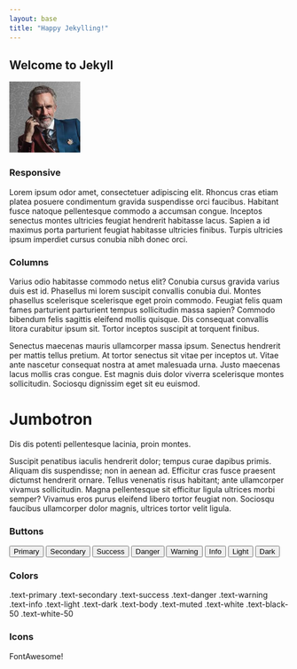 ```yaml
---
layout: base
title: "Happy Jekylling!"
---
```


## Welcome to Jekyll

<img src="assets/img/sample.jpg" width="128" height="128" class="float-right rounded-circle shadow img-thumbnail">

### Responsive

Lorem ipsum odor amet, consectetuer adipiscing elit. Rhoncus cras etiam platea posuere condimentum gravida suspendisse orci faucibus. Habitant fusce natoque pellentesque commodo a accumsan congue. Inceptos senectus montes ultricies feugiat hendrerit habitasse lacus. Sapien a id maximus porta parturient feugiat habitasse ultricies finibus. Turpis ultricies ipsum imperdiet cursus conubia nibh donec orci.

### Columns

<div class="row mb-4"><div class="col">

Varius odio habitasse commodo netus elit? Conubia cursus gravida varius duis est id. Phasellus mi lorem suscipit convallis conubia dui. Montes phasellus scelerisque scelerisque eget proin commodo. Feugiat felis quam fames parturient parturient tempus sollicitudin massa sapien? Commodo bibendum felis sagittis eleifend mollis quisque. Dis consequat convallis litora curabitur ipsum sit. Tortor inceptos suscipit at torquent finibus.

</div><div class="col">

Senectus maecenas mauris ullamcorper massa ipsum. Senectus hendrerit per mattis tellus pretium. At tortor senectus sit vitae per inceptos ut. Vitae ante nascetur consequat nostra at amet malesuada urna. Justo maecenas lacus mollis cras congue. Est magnis duis dolor viverra scelerisque montes sollicitudin. Sociosqu dignissim eget sit eu euismod.

</div></div>

<div class="jumbotron shadow-lg">
<h1 class="display-4">Jumbotron</h1>
<p class="lead">Dis dis potenti pellentesque lacinia, proin montes.</p>
Suscipit penatibus iaculis hendrerit dolor; tempus curae dapibus primis. Aliquam dis suspendisse; non in aenean ad. Efficitur cras fusce praesent dictumst hendrerit ornare. Tellus venenatis risus habitant; ante ullamcorper vivamus sollicitudin. Magna pellentesque sit efficitur ligula ultrices morbi semper? Vivamus eros purus eleifend libero tortor feugiat non. Sociosqu faucibus ullamcorper dolor magnis, ultrices tortor velit ligula.
</div>

### Buttons

<button type="button" class="btn btn-primary">Primary</button>
<button type="button" class="btn btn-secondary">Secondary</button>
<button type="button" class="btn btn-success">Success</button>
<button type="button" class="btn btn-danger">Danger</button>
<button type="button" class="btn btn-warning">Warning</button>
<button type="button" class="btn btn-info">Info</button>
<button type="button" class="btn btn-light">Light</button>
<button type="button" class="btn btn-dark">Dark</button>

### Colors

<span class="text-primary">.text-primary</span>
<span class="text-secondary">.text-secondary</span>
<span class="text-success">.text-success</span>
<span class="text-danger">.text-danger</span>
<span class="text-warning">.text-warning</span>
<span class="text-info">.text-info</span>
<span class="text-light bg-dark">.text-light</span>
<span class="text-dark">.text-dark</span>
<span class="text-body">.text-body</span>
<span class="text-muted">.text-muted</span>
<span class="text-white bg-dark">.text-white</span>
<span class="text-black-50">.text-black-50</span>
<span class="text-white-50 bg-dark">.text-white-50</span>

### Icons

<i class="fab fa-font-awesome-flag"></i> FontAwesome!
